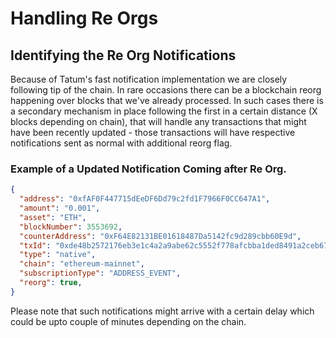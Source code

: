 # Handling Re Orgs

## Identifying the Re Org Notifications

Because of Tatum's fast notification implementation we are closely following tip of the chain. In rare occasions there can be a blockchain reorg happening over blocks that we've already processed. In such cases there is a secondary mechanism in place following the first in a certain distance (X blocks depending on chain), that will handle any transactions that might have been recently updated - those transactions will have respective notifications sent as normal with additional reorg flag.

### Example of a Updated Notification Coming after Re Org.

```json
{
  "address": "0xfAF0F447715dEeDF6Dd79c2fd1F7966F0CC647A1",
  "amount": "0.001",
  "asset": "ETH",
  "blockNumber": 3553692,
  "counterAddress": "0xF64E82131BE01618487Da5142fc9d289cbb60E9d",
  "txId": "0xde48b2572176eb3e1c4a2a9abe62c5552f778afcbba1ded8491a2ceb675a6390",
  "type": "native",
  "chain": "ethereum-mainnet",
  "subscriptionType": "ADDRESS_EVENT",
  "reorg": true,
}
```

Please note that such notifications might arrive with a certain delay which could be upto couple of minutes depending on the chain.
